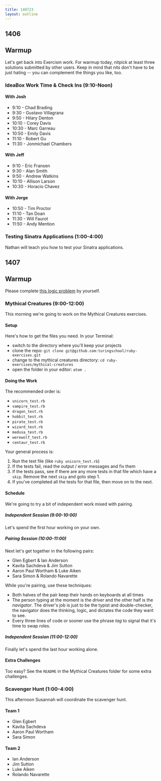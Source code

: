 ```yaml
---
title: 140723
layout: outline
---
```


## 1406

## Warmup

Let's get back into Exercism work. For warmup today, nitpick at least three
solutions submitted by other users. Keep in mind that nits don't have to be
just hating -- you can complement the things you like, too.

### IdeaBox Work Time & Check Ins (9:10-Noon)

#### With Josh

* 9:10 - Chad Brading
* 9:30 - Gustavo Villagrana
* 9:50 - Hilary Denton
* 10:10 - Corey Davis
* 10:30 - Marc Garreau
* 10:50 - Emily Davis
* 11:10 - Robert Gu
* 11:30 - Jonmichael Chambers

#### With Jeff

* 9:10 - Eric Fransen
* 9:30 - Alan Smith
* 9:50 - Andrew Watkins
* 10:10 - Allison Larson
* 10:30 - Horacio Chavez

#### With Jorge

* 10:50 - Tim Proctor
* 11:10 - Tan Doan
* 11:30 - Will Faurot
* 11:50 - Andy Mention

### Testing Sinatra Applications (1:00-4:00)

Nathan will teach you how to test your Sinatra applications.

## 1407

## Warmup

Please complete [this logic problem](http://cl.ly/3v1m2T411O2q) by yourself.

### Mythical Creatures (9:00-12:00)

This morning we're going to work on the Mythical Creatures exercises.

#### Setup

Here's how to get the files you need. In your Terminal:

* switch to the directory where you'll keep your projects
* clone the repo: `git clone git@github.com:turingschool/ruby-exercises.git`
* change to the mythical creatures directory: `cd ruby-exercises/mythical-creatures`
* open the folder in your editor: `atom .`

#### Doing the Work

The recommended order is:

* `unicorn_test.rb`
* `vampire_test.rb`
* `dragon_test.rb`
* `hobbit_test.rb`
* `pirate_test.rb`
* `wizard_test.rb`
* `medusa_test.rb`
* `werewolf_test.rb`
* `centaur_test.rb`

Your general process is:

1. Run the test file (like `ruby unicorn_test.rb`)
2. If the tests fail, read the output / error messages and fix them
3. If the tests pass, see if there are any more tests in that file which have a `skip`. Remove the next `skip` and goto step 1.
4. If you've completed all the tests for that file, then move on to the next.

#### Schedule

We're going to try a bit of independent work mixed with pairing.

##### Independent Session (9:00-10:00)

Let's spend the first hour working on your own.

##### Pairing Session (10:00-11:00)

Next let's get together in the following pairs:

* Glen Egbert & Ian Anderson
* Kavita Sachdeva & Jim Sutton
* Aaron Paul Wortham & Luke Aiken
* Sara Simon & Rolando Navarette

While you're pairing, use these techniques:

* Both halves of the pair keep their hands on keyboards at all times
* The person typing at the moment is the *driver* and the other half is the *navigator*.
The driver's job is just to be the typist and double-checker, the navigator does the
thinking, logic, and dictates the code they want to see.
* Every three lines of code or sooner use the phrase *tag* to signal that it's
time to swap roles.

##### Independent Session (11:00-12:00)

Finally let's spend the last hour working alone.

#### Extra Challenges

Too easy? See the `README` in the Mythical Creatures folder for some extra
challenges.

### Scavenger Hunt (1:00-4:00)

This afternoon Susannah will coordinate the scavenger hunt.

#### Team 1

* Glen Egbert
* Kavita Sachdeva
* Aaron Paul Wortham 
* Sara Simon

#### Team 2

* Ian Anderson
* Jim Sutton
* Luke Aiken
* Rolando Navarette
